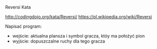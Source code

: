 Reversi Kata

http://codingdojo.org/kata/Reversi/
https://pl.wikipedia.org/wiki/Reversi

Napisać program:
- wejście: aktualna plansza i symbol gracza, któy ma położyć pion
- wyjście: dopuszczalne ruchy dla tego gracza